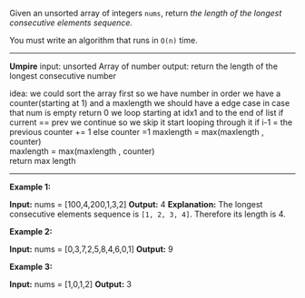 Given an unsorted array of integers `nums`, return _the length of the longest consecutive elements sequence._

You must write an algorithm that runs in `O(n)` time.
****
**Umpire**
input: unsorted Array of number
output: return the length of the longest consecutive number

idea:
	we could sort the array first so we have number in order
	we have a counter(starting at 1) and a maxlength
	we should have a edge case in case that num is empty 
		return 0
	we loop starting at idx1 and to the end of list
	if current == prev we continue so we skip it
	 start looping through it
	 if i-1 = the previous
		 counter += 1
	else 
		counter =1
		maxlength = max(maxlength , counter)	
	maxlength = max(maxlength , counter)	 
	return max length


****
**Example 1:**

**Input:** nums = [100,4,200,1,3,2]
**Output:** 4
**Explanation:** The longest consecutive elements sequence is `[1, 2, 3, 4]`. Therefore its length is 4.

**Example 2:**

**Input:** nums = [0,3,7,2,5,8,4,6,0,1]
**Output:** 9

**Example 3:**

**Input:** nums = [1,0,1,2]
**Output:** 3